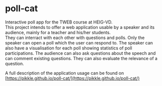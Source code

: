 # poll-cat
Interactive poll app for the TWEB course at HEIG-VD. <br>
This project intends to offer a web application usable by a speaker and its audience, mainly for a teacher and his/her students.<br>
They can interract with each other with questions and polls. Only the speaker can open a poll which the user can respond to.
The speaker can also have a visualisation for each poll showing statistics of poll participations. The audience can also ask
questions about the speech and can comment existing questions. They can also evaluate the relevance of a question.

A full description of the application usage can be found on [https://pikkle.github.io/poll-cat/](https://pikkle.github.io/poll-cat/)
